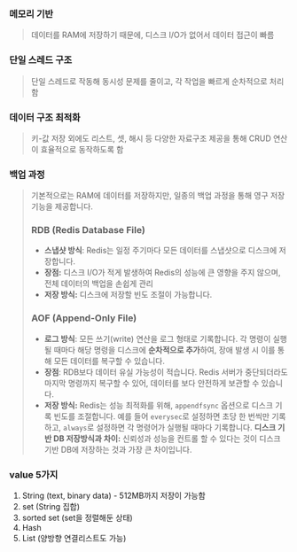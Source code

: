 ### 메모리 기반

> 데이터를 RAM에 저장하기 때문에, 디스크 I/O가 없어서 데이터 접근이 빠름
> 

### 단일 스레드 구조

> 단일 스레드로 작동해 동시성 문제를 줄이고, 각 작업을 빠르게 순차적으로 처리함
> 

### 데이터 구조 최적화

> 키-값 저장 외에도 리스트, 셋, 해시 등 다양한 자료구조 제공을 통해 CRUD 연산이 효율적으로 동작하도록 함
> 

### 백업 과정

> 기본적으로는 RAM에 데이터를 저장하지만, 일종의 백업 과정을 통해 영구 저장 기능을 제공합니다.
> 
> 
> ### RDB (Redis Database File)
> 
> - **스냅샷 방식**: Redis는 일정 주기마다 모든 데이터를 스냅샷으로 디스크에 저장합니다.
> - **장점:** 디스크 I/O가 적게 발생하여 Redis의 성능에 큰 영향을 주지 않으며, 전체 데이터의 백업을 손쉽게 관리
> - **저장 방식:** 디스크에 저장할 빈도 조절이 가능합니다.
> 
> ### AOF (Append-Only File)
> 
> - **로그 방식**: 모든 쓰기(write) 연산을 로그 형태로 기록합니다. 각 명령이 실행될 때마다 해당 명령을 디스크에 **순차적으로 추가**하여, 장애 발생 시 이를 통해 모든 데이터를 복구할 수 있습니다.
> - **장점**: RDB보다 데이터 유실 가능성이 적습니다. Redis 서버가 중단되더라도 마지막 명령까지 복구할 수 있어, 데이터를 보다 안전하게 보관할 수 있습니다.
> - **저장 방식:** Redis는 성능 최적화를 위해, `appendfsync` 옵션으로 디스크 기록 빈도를 조절합니다. 예를 들어 `everysec`로 설정하면 초당 한 번씩만 기록하고, `always`로 설정하면 각 명령어가 실행될 때마다 기록합니다.
> **디스크 기반 DB 저장방식과 차이:** 신뢰성과 성능을 컨트롤 할 수 있다는 것이 디스크 기반 DB에 저장하는 것과 가장 큰 차이입니다.

### value 5가지

1. String (text, binary data) - 512MB까지 저장이 가능함
2. set (String 집합)
3. sorted set (set을 정렬해둔 상태)
4. Hash
5. List (양방향 연결리스트도 가능)
